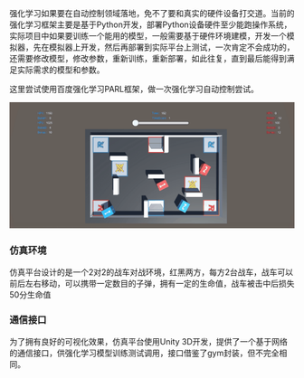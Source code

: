 强化学习如果要在自动控制领域落地，免不了要和真实的硬件设备打交道。当前的强化学习框架主要是基于Python开发，部署Python设备硬件至少能跑操作系统，实际项目中如果要训练一个能用的模型，一般需要基于硬件环境建模，开发一个模拟器，先在模拟器上开发，然后再部署到实际平台上测试，一次肯定不会成功的，还需要修改模型，修改参数，重新训练，重新部署，如此往复，直到最后能得到满足实际需求的模型和参数。

这里尝试使用百度强化学习PARL框架，做一次强化学习自动控制尝试。

![仿真效果](https://github.com/LiteIOT/aiot/blob/master/123.gif?raw=true)

### 仿真环境
仿真平台设计的是一个2对2的战车对战环境，红黑两方，每方2台战车，战车可以前后左右移动，可以携带一定数目的子弹，拥有一定的生命值，战车被击中后损失50分生命值

### 通信接口
为了拥有良好的可视化效果，仿真平台使用Unity 3D开发，提供了一个基于网络的通信接口，供强化学习模型训练测试调用，接口借鉴了gym封装，但不完全相同。
